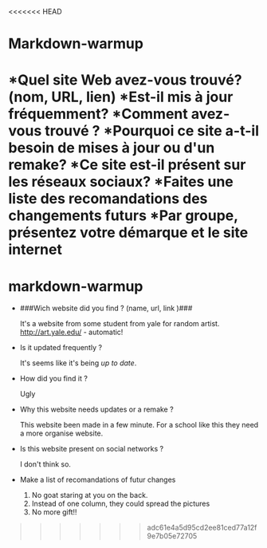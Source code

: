 <<<<<<< HEAD
# Markdown-warmup

*Quel site Web avez-vous trouvé? (nom, URL, lien)
*Est-il mis à jour fréquemment?
*Comment avez-vous trouvé ?
*Pourquoi ce site a-t-il besoin de mises à jour ou d'un remake?
*Ce site est-il présent sur les réseaux sociaux?
*Faites une liste des recomandations des changements futurs
*Par groupe, présentez votre démarque et le site internet
=======
# markdown-warmup


* ###Wich website did you find ? (name, url, link )###
    
	It's a website from some student from yale for random artist.
	http://art.yale.edu/ - automatic!
	
* Is it updated frequently ?

	It's seems like it's being *up to date*.

* How did you find it ?

	Ugly

* Why this website needs updates or a remake ?

	This website been made in a few minute. For a school like this they need a more organise website.

* Is this website present on social networks ?

	I don't think so.

* Make a list of recomandations of futur changes

	1. No goat staring at you on the back.
	1. Instead of one column, they could spread the pictures
	1. No more gift!!

>>>>>>> adc61e4a5d95cd2ee81ced77a12f9e7b05e72705
